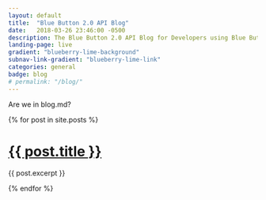 ```yaml
---
layout: default
title:  "Blue Button 2.0 API Blog"
date:   2018-03-26 23:46:00 -0500
description: The Blue Button 2.0 API Blog for Developers using Blue Button 2.0 API.
landing-page: live
gradient: "blueberry-lime-background"
subnav-link-gradient: "blueberry-lime-link"
categories: general
badge: blog
# permalink: "/blog/"
---
```

Are we in blog.md?

{% for post in site.posts %}

<h1><a href="{{ post.url }}" class="ds-u-display--block" >{{ post.title }}</a></h1>

{{ post.excerpt }}

{% endfor %}
